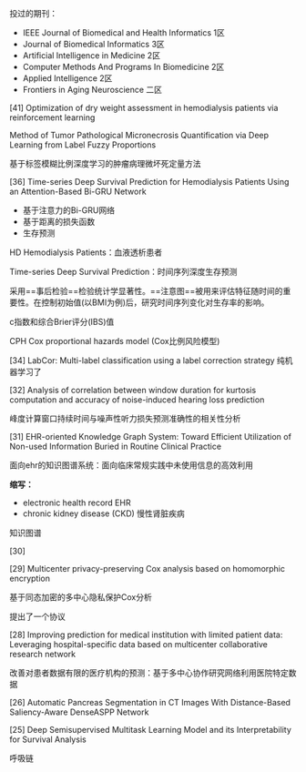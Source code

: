 投过的期刊：

- IEEE Journal of Biomedical and Health Informatics  1区
- Journal of Biomedical Informatics  3区
- Artificial Intelligence in Medicine  2区
- Computer Methods And Programs In Biomedicine 2区
- Applied Intelligence 2区
- Frontiers in Aging Neuroscience 二区





[41] Optimization of dry weight assessment in hemodialysis patients via reinforcement learning 




Method of Tumor Pathological Micronecrosis Quantification via Deep Learning from Label Fuzzy Proportions

基于标签模糊比例深度学习的肿瘤病理微坏死定量方法



[36] Time-series Deep Survival Prediction for Hemodialysis Patients Using an Attention-Based Bi-GRU Network

- 基于注意力的Bi-GRU网络
- 基于距离的损失函数
- 生存预测

HD Hemodialysis Patients：血液透析患者 

Time-series Deep Survival Prediction：时间序列深度生存预测

采用==事后检验==检验统计学显著性。==注意图==被用来评估特征随时间的重要性。在控制初始值(以BMI为例)后，研究时间序列变化对生存率的影响。

c指数和综合Brier评分(IBS)值

CPH Cox proportional hazards model (Cox比例风险模型)



[34] LabCor: Multi-label classification using a label correction strategy
纯机器学习了



[32] Analysis of correlation between window duration for kurtosis computation and accuracy of noise-induced hearing loss prediction

峰度计算窗口持续时间与噪声性听力损失预测准确性的相关性分析

[31] EHR-oriented Knowledge Graph System: Toward Efficient Utilization of Non-used Information Buried in Routine Clinical Practice

面向ehr的知识图谱系统：面向临床常规实践中未使用信息的高效利用

**缩写：**

- electronic health record 	EHR
- chronic kidney disease (CKD) 慢性肾脏疾病

知识图谱



[30] 

[29] Multicenter privacy-preserving Cox analysis based on homomorphic encryption

基于同态加密的多中心隐私保护Cox分析

提出了一个协议



[28] Improving prediction for medical institution with limited patient data: Leveraging hospital-specific data based on multicenter collaborative research network

改善对患者数据有限的医疗机构的预测：基于多中心协作研究网络利用医院特定数据





[26] Automatic Pancreas Segmentation in CT Images With Distance-Based Saliency-Aware DenseASPP Network







[25] Deep Semisupervised Multitask Learning Model and its Interpretability for Survival Analysis











呼吸链  	



